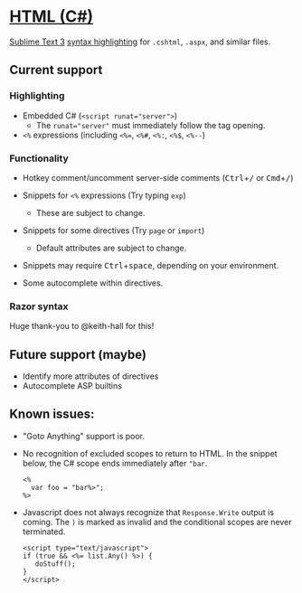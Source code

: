 # [HTML (C#)][pkg]

[Sublime Text 3][st3] [syntax highlighting][ss-docs] for `.cshtml`, `.aspx`, and similar files.

## Current support

### Highlighting

- Embedded C# (`<script runat="server">`)
    + The `runat="server"` must immediately follow the tag opening.
- `<%` expressions (including `<%=`, `<%#`, `<%:`, `<%$`, `<%--`)

### Functionality

- Hotkey comment/uncomment server-side comments (<kbd>Ctrl</kbd>+<kbd>/</kbd> or <kbd>Cmd</kbd>+<kbd>/</kbd>)

- Snippets for `<%` expressions (Try typing `exp`)
    + These are subject to change.
- Snippets for some directives (Try `page` or `import`)
    + Default attributes are subject to change.
- Snippets may require <kbd>Ctrl</kbd>+<kbd>space</kbd>, depending on your environment.
- Some autocomplete within directives.

### Razor syntax

Huge thank-you to @keith-hall for this!

## Future support (maybe)

- Identify more attributes of directives
- Autocomplete ASP builtins

## Known issues:

- "Goto Anything" support is poor.

- No recognition of excluded scopes to return to HTML. In the snippet below, the C# scope ends immediately after `"bar`.

    ```
    <%
      var foo = "bar%>";
    %>
    ```

- Javascript does not always recognize that `Response.Write` output is coming. The `)` is marked as invalid and the conditional scopes are never terminated.

    ```
    <script type="text/javascript">
    if (true && <%= list.Any() %>) {
       doStuff();
    }
    </script>
    ```

[pkg]: https://packagecontrol.io/packages/HTML%20(C%23)
[st3]: https://www.sublimetext.com/
[ss-docs]: https://www.sublimetext.com/docs/3/syntax.html
